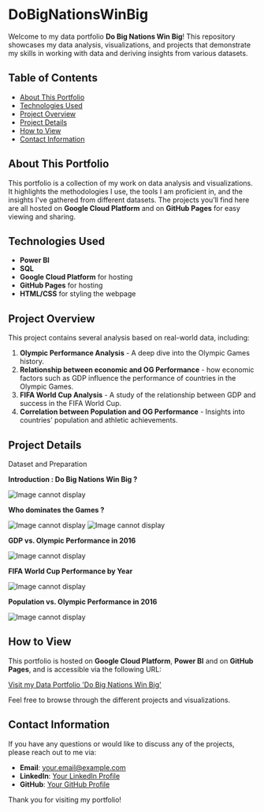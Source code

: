 # DoBigNationsWinBig

Welcome to my data portfolio **Do Big Nations Win Big**! This repository showcases my data analysis, visualizations, and projects that demonstrate my skills in working with data and deriving insights from various datasets.

## Table of Contents
- [About This Portfolio](#about-this-portfolio)
- [Technologies Used](#technologies-used)
- [Project Overview](#project-overview)
- [Project Details](#project-details)
- [How to View](#how-to-view)
- [Contact Information](#contact-information)

## About This Portfolio

This portfolio is a collection of my work on data analysis and visualizations. It highlights the methodologies I use, the tools I am proficient in, and the insights I've gathered from different datasets. The projects you’ll find here are all hosted on **Google Cloud Platform** and on **GitHub Pages** for easy viewing and sharing.

## Technologies Used

- **Power BI**
- **SQL**
- **Google Cloud Platform** for hosting
- **GitHub Pages** for hosting
- **HTML/CSS** for styling the webpage

## Project Overview

This project contains several analysis based on real-world data, including:
1. **Olympic Performance Analysis** - A deep dive into the Olympic Games history.
2. **Relationship between economic and OG Performance** - how economic factors such as GDP influence the performance of countries in the Olympic Games.
3. **FIFA World Cup Analysis** - A study of the relationship between GDP and success in the FIFA World Cup.
4. **Correlation between Population and OG Performance** - Insights into countries' population and athletic achievements.

## Project Details

Dataset and Preparation

**Introduction : Do Big Nations Win Big ?**

![Image cannot display](https://github.com/boris-mind/DoBigNationsWinBig/imageDBNWB1.png)

**Who dominates the Games ?**

![Image cannot display](https://github.com/boris-mind/DoBigNationsWinBig/imageDBNWB2.png)
![Image cannot display](https://github.com/boris-mind/DoBigNationsWinBig/imageDBNWB2.2.png)

**GDP vs. Olympic Performance in 2016**

![Image cannot display](https://github.com/boris-mind/DoBigNationsWinBig/imageDBNWB3.png)

**FIFA World Cup Performance by Year**

![Image cannot display](https://github.com/boris-mind/DoBigNationsWinBig/imageDBNWB4.png)

**Population vs. Olympic Performance in 2016**

![Image cannot display](https://github.com/boris-mind/DoBigNationsWinBig/imageDBNWB5.png)

## How to View

This portfolio is hosted on **Google Cloud Platform**, **Power BI** and on **GitHub Pages**, and is accessible via the following URL:

[Visit my Data Portfolio 'Do Big Nations Win Big'](https://github.com/boris-mind/DoBigNationsWinBig)

Feel free to browse through the different projects and visualizations.

## Contact Information

If you have any questions or would like to discuss any of the projects, please reach out to me via:

- **Email**: your.email@example.com
- **LinkedIn**: [Your LinkedIn Profile](https://www.linkedin.com/in/)
- **GitHub**: [Your GitHub Profile](https://github.com/boris-mind)

Thank you for visiting my portfolio!

